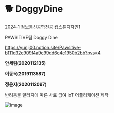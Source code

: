 # 🐕 DoggyDine
2024-1 정보통신공학전공 캡스톤디자인1

PAWSITIVE팀 Doggy Dine

https://yunji00.notion.site/Pawsitive-b111d32e909f4a9c99dd6c4c1950b2bb?pvs=4

**안세림(2020112135)**

**이동욱(2019113587)**

**정윤지(2020112097)**

반려동물 알러지에 따른 사료 급여 IoT 어플리케이션 제작

![image](https://github.com/yunjiJ00/DoggyDine/assets/123616936/1baaa184-a478-4742-8bef-a143c2bb1946)


